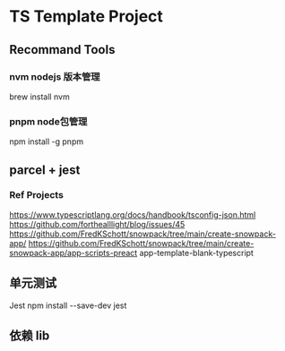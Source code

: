# TS Template Project

## Recommand Tools

### nvm nodejs 版本管理

brew install nvm

### pnpm node包管理

npm install -g pnpm

## parcel + jest

### Ref Projects

https://www.typescriptlang.org/docs/handbook/tsconfig-json.html
https://github.com/forthealllight/blog/issues/45
https://github.com/FredKSchott/snowpack/tree/main/create-snowpack-app/
https://github.com/FredKSchott/snowpack/tree/main/create-snowpack-app/app-scripts-preact
app-template-blank-typescript

## 单元测试

Jest
npm install --save-dev jest

## 依赖 lib
